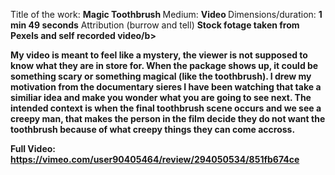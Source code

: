 
Title of the work: <b> Magic Toothbrush </b>
Medium: <b> Video </b>
Dimensions/duration: <b> 1 min 49 seconds</b>
Attribution (burrow and tell) <b>Stock fotage taken from Pexels and self recorded video/b>

My video is meant to feel like a mystery, the viewer is not supposed to know what they are in store for. 
When the package shows up, it could be something scary or something magical (like the toothbrush). 
I drew my motivation from the documentary sieres I have been watching that take a similiar idea 
and make you wonder what you are going to see next. The intended context is when the final toothbrush scene occurs
and we see a creepy man, that makes the person in the film decide they do not want the toothbrush 
because of what creepy things they can come accross. 

Full Video: https://vimeo.com/user90405464/review/294050534/851fb674ce
